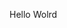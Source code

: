 Hello Wolrd















































































































































































































































































































